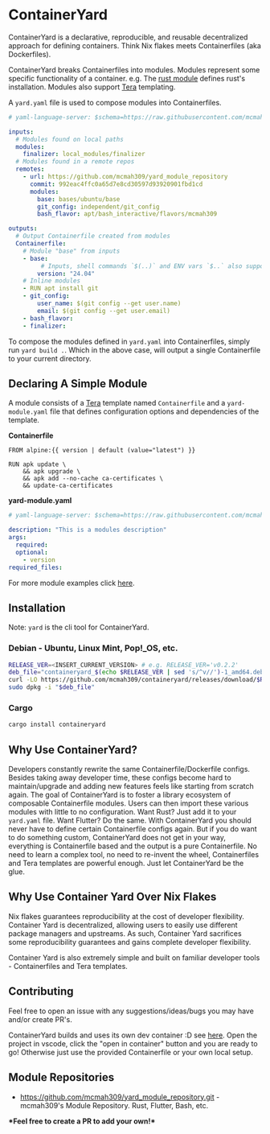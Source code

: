 # ContainerYard

ContainerYard is a declarative, reproducible, and reusable decentralized approach for defining containers. Think Nix flakes meets Containerfiles (aka Dockerfiles).

ContainerYard breaks Containerfiles into modules. Modules represent some specific functionality of a container. e.g. The [rust module](https://github.com/mcmah309/yard_module_repository/tree/3c81a4a383f4446437df364ef0a6ba17bc88c479/dependent/apt/rust) defines rust's installation. Modules also support [Tera](https://keats.github.io/tera/docs/#templates) templating.

A `yard.yaml` file is used to compose modules into Containerfiles.
```yaml
# yaml-language-server: $schema=https://raw.githubusercontent.com/mcmah309/containeryard/master/src/schemas/yard-schema.json

inputs:
  # Modules found on local paths
  modules:
    finalizer: local_modules/finalizer
  # Modules found in a remote repos
  remotes:
    - url: https://github.com/mcmah309/yard_module_repository
      commit: 992eac4ffc0a65d7e8cd30597d93920901fbd1cd
      modules:
        base: bases/ubuntu/base
        git_config: independent/git_config
        bash_flavor: apt/bash_interactive/flavors/mcmah309

outputs:
  # Output Containerfile created from modules
  Containerfile:
    # Module "base" from inputs
    - base:
         # Inputs, shell commands `$(..)` and ENV vars `$..` also supported
        version: "24.04"
    # Inline modules
    - RUN apt install git
    - git_config:
        user_name: $(git config --get user.name)
        email: $(git config --get user.email)
    - bash_flavor:
    - finalizer:
```

To compose the modules defined in `yard.yaml` into Containerfiles, simply run `yard build .`.
Which in the above case, will output a single Containerfile to your current directory.

## Declaring A Simple Module

A module consists of a [Tera](https://keats.github.io/tera/docs/#templates) template named `Containerfile` and a `yard-module.yaml` file 
that defines configuration options and dependencies of the template.

**Containerfile**
```Containerfile
FROM alpine:{{ version | default (value="latest") }}

RUN apk update \
    && apk upgrade \
    && apk add --no-cache ca-certificates \
    && update-ca-certificates
```
**yard-module.yaml**
```yaml
# yaml-language-server: $schema=https://raw.githubusercontent.com/mcmah309/containeryard/master/src/schemas/yard-module-schema.json

description: "This is a modules description"
args:
  required:
  optional:
    - version
required_files:
```

For more module examples click [here](https://github.com/mcmah309/yard_module_repository/tree/master).

## Installation

Note: `yard` is the cli tool for ContainerYard.

### Debian - Ubuntu, Linux Mint, Pop!_OS, etc.

```bash
RELEASE_VER=<INSERT_CURRENT_VERSION> # e.g. RELEASE_VER='v0.2.2'
deb_file="containeryard_$(echo $RELEASE_VER | sed 's/^v//')-1_amd64.deb"
curl -LO https://github.com/mcmah309/containeryard/releases/download/$RELEASE_VER/$deb_file
sudo dpkg -i "$deb_file"
```

### Cargo

```bash
cargo install containeryard
```

## Why Use ContainerYard?

Developers constantly rewrite the same Containerfile/Dockerfile configs. Besides taking away developer time, 
these configs become hard to maintain/upgrade and adding new features feels like starting from scratch again.
The goal of ContainerYard is to foster a library ecosystem of composable Containerfile modules. Users
can then import these various modules with little to no configuration. Want Rust? Just add it to your `yard.yaml` file.
Want Flutter? Do the same. With ContainerYard you should never have to define certain Containerfile configs again. But
if you do want to do something custom, ContainerYard does not get in your way, everything is Containerfile based 
and the output is a pure Containerfile. No need to learn a complex tool, no need to re-invent the wheel, Containerfiles 
and Tera templates are powerful enough. Just let ContainerYard be the glue.

## Why Use Container Yard Over Nix Flakes

Nix flakes guarantees reproducibility at the cost of developer flexibility. Container Yard is decentralized, allowing users to easily use different package managers and upstreams. As such, Container Yard sacrifices some reproducibility guarantees and gains complete developer flexibility.

Container Yard is also extremely simple and built on familiar developer tools - Containerfiles and Tera templates.

## Contributing

Feel free to open an issue with any suggestions/ideas/bugs you may have and/or create PR's.

ContainerYard builds and uses its own dev container :D see [here](https://github.com/mcmah309/containeryard/tree/master/.devcontainer).
Open the project in vscode, click the "open in container" button and you are ready to go! Otherwise just use the provided Containerfile or your own local setup.


## Module Repositories

- <https://github.com/mcmah309/yard_module_repository.git> - mcmah309's Module Repository. Rust, Flutter, Bash, etc.

**\*Feel free to create a PR to add your own!\***

